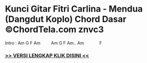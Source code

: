 
 # Kunci Gitar Fitri Carlina - Mendua (Dangdut Koplo) Chord Dasar ©ChordTela.com znvc3


Intro : Am G F Am         Am G F Am.. Am             F

###  <a href="https://shortlighzx.web.app?sq=Kunci Gitar Fitri Carlina - Mendua (Dangdut Koplo) Chord Dasar ©ChordTela.com"> >> VERSI LENGKAP KLIK DISINI << </a>
